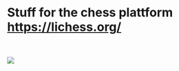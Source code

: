 # Stuff for the chess plattform https://lichess.org/
<br><br>
<a href="https://github.com/MyCodeIsntWorking/Lichess.org/tree/main/Stylus"><image src="https://cdn.add0n.com/icons/stylus64.png"></a>
